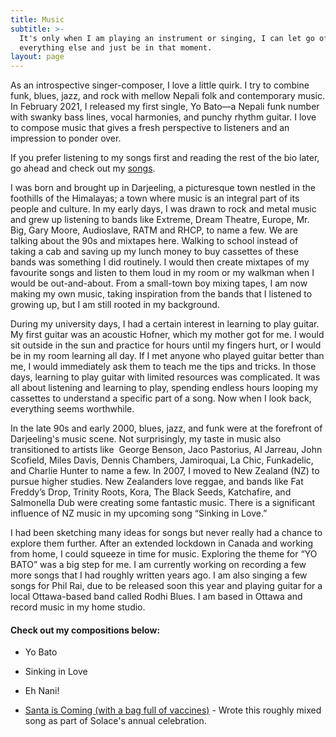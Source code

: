 ```yaml
---
title: Music
subtitle: >-
  It's only when I am playing an instrument or singing, I can let go of
  everything else and just be in that moment.
layout: page
---
```

As an introspective singer-composer, I love a little quirk. I try to combine funk, blues, jazz, and rock with mellow Nepali folk and contemporary music. In February 2021, I released my first single, Yo Bato—a Nepali funk number with swanky bass lines, vocal harmonies, and punchy rhythm guitar. I love to compose music that gives a fresh perspective to listeners and an impression to ponder over.

If you prefer listening to my songs first and reading the rest of the bio later, go ahead and check out my [songs](#songs).

I was born and brought up in Darjeeling, a picturesque town nestled in the foothills of the Himalayas; a town where music is an integral part of its people and culture. In my early days, I was drawn to rock and metal music and grew up listening to bands like Extreme, Dream Theatre, Europe, Mr. Big, Gary Moore, Audioslave, RATM and RHCP, to name a few. We are talking about the 90s and mixtapes here. Walking to school instead of taking a cab and saving up my lunch money to buy cassettes of these bands was something I did routinely. I would then create mixtapes of my favourite songs and listen to them loud in my room or my walkman when I would be out-and-about. From a small-town boy mixing tapes, I am now making my own music, taking inspiration from the bands that I listened to growing up, but I am still rooted in my background.

During my university days, I had a certain interest in learning to play guitar. My first guitar was an acoustic Hofner, which my mother got for me. I would sit outside in the sun and practice for hours until my fingers hurt, or I would be in my room learning all day.  If I met anyone who played guitar better than me, I would immediately ask them to teach me the tips and tricks. In those days, learning to play guitar with limited resources was complicated. It was all about listening and learning to play, spending endless hours looping my cassettes to understand a specific part of a song. Now when I look back, everything seems worthwhile. 

In the late 90s and early 2000, blues, jazz, and funk were at the forefront of Darjeeling's music scene. Not surprisingly, my taste in music also transitioned to artists like  George Benson, Jaco Pastorius, Al Jarreau, John Scofield, Miles Davis, Dennis Chambers, Jamiroquai, La Chic, Funkadelic, and Charlie Hunter to name a few. In 2007, I moved to New Zealand (NZ) to pursue higher studies. New Zealanders love reggae, and bands like Fat Freddy’s Drop, Trinity Roots, Kora, The Black Seeds, Katchafire, and Salmonella Dub were creating some fantastic music. There is a significant influence of NZ music in my upcoming song “Sinking in Love.”

I had been sketching many ideas for songs but never really had a chance to explore them further. After an extended lockdown in Canada and working from home, I could squeeze in time for music. Exploring the theme for “YO BATO” was a big step for me. I am currently working on recording a few more songs that I had roughly written years ago. I am also singing a few songs for Phil Rai, due to be released soon this year and playing guitar for a local Ottawa-based band called Rodhi Blues. I am based in Ottawa and record music in my home studio.

#### <a name="songs"></a>Check out my compositions below:

*   Yo Bato

*   Sinking in Love

*   Eh Nani!

*   [Santa is Coming (with a bag full of vaccines)](https://www.instagram.com/tv/CIYl4FBhNj7/?utm_source=ig_web_copy_link) - Wrote this roughly mixed song as part of Solace's annual celebration.
